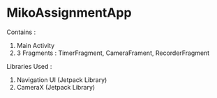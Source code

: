 # MikoAssignmentApp

Contains : 
1. Main Activity
2. 3 Fragments : TimerFragment, CameraFrament, RecorderFragment

Libraries Used :
1. Navigation UI (Jetpack Library)
2. CameraX (Jetpack Library)
